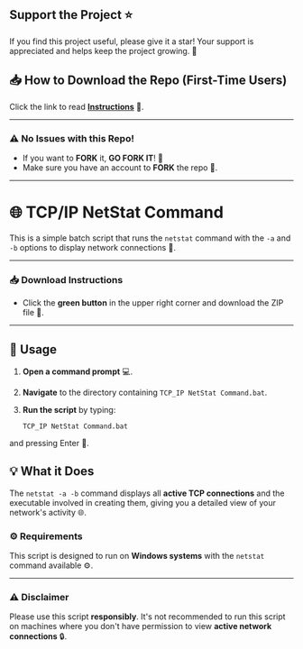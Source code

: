 ## Support the Project ⭐

If you find this project useful, please give it a star! Your support is appreciated and helps keep the project growing. 🌟


## 📥 How to Download the Repo (First-Time Users)

Click the link to read [**Instructions**](https://www.gitprojects.fnbubbles420.org/how-to-download-repos) 📄.

---

### ⚠️ No Issues with this Repo!

- If you want to **FORK** it, **GO FORK IT**! 🍴
- Make sure you have an account to **FORK** the repo 🔐.

---

# 🌐 TCP/IP NetStat Command

This is a simple batch script that runs the `netstat` command with the `-a` and `-b` options to display network connections 📡.

---

### 📥 Download Instructions

- Click the **green button** in the upper right corner and download the ZIP file 📂.

---

## 🚀 Usage

1. **Open a command prompt** 💻.
2. **Navigate** to the directory containing `TCP_IP NetStat Command.bat`.
3. **Run the script** by typing:

   ```
   TCP_IP NetStat Command.bat
   ```
and pressing Enter 🚀.

## 💡 What it Does

The `netstat -a -b` command displays all **active TCP connections** and the executable involved in creating them, giving you a detailed view of your network's activity 🌐.

### ⚙️ Requirements

This script is designed to run on **Windows systems** with the `netstat` command available ⚙️.

---

### ⚠️ Disclaimer

Please use this script **responsibly**. It's not recommended to run this script on machines where you don't have permission to view **active network connections** 🔒.
